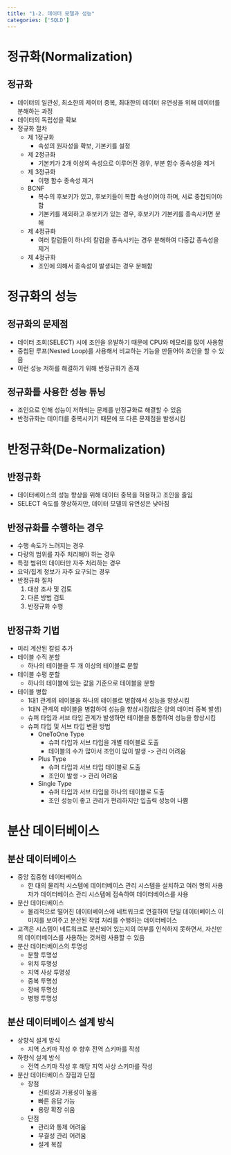 ```yaml
---
title: "1-2. 데이터 모델과 성능"
categories: ['SQLD']
---
```


# 정규화(Normalization)
## 정규화
- 데이터의 일관성, 최소한의 제이터 중복, 최대한의 데이터 유연성을 위해 데이터를 분해하는 과정
- 데이터의 독립성을 확보
- 정규화 절차
  - 제 1정규화
    - 속성의 원자성을 확보, 기본키를 설정
  - 제 2정규화
    - 기본키가 2개 이상의 속성으로 이루어진 경우, 부분 함수 종속성을 제거
  - 제 3정규화
    - 이행 함수 종속성 제거
  - BCNF
    - 복수의 후보키가 있고, 후보키들이 복합 속성이어야 하며, 서로 중첩되어야 함
    - 기본키를 제외하고 후보키가 있는 경우, 후보키가 기본키를 종속시키면 분해
  - 제 4정규화
    - 여러 칼럼들이 하나의 칼럼을 종속시키는 경우 분해하여 다중값 종속성을 제거
  - 제 4정규화
    - 조인에 의해서 종속성이 발생되는 경우 분해함
  
  
  
  
# 정규화의 성능
## 정규화의 문제점
- 데이터 조회(SELECT) 시에 조인을 유발하기 때문에 CPU와 메모리를 많이 사용함
- 중첩된 루프(Nested Loop)를 사용해서 비교하는 기능을 만들어야 조인을 할 수 있음
- 이런 성능 저하를 해결하기 위해 반정규화가 존재


## 정규화를 사용한 성능 튜닝
- 조인으로 인해 성능이 저하되는 문제를 반정규화로 해결할 수 있음
- 반정규화는 데이터를 중복시키기 때문에 또 다른 문제점을 발생시킴
  
  
  
  
# 반정규화(De-Normalization)
## 반정규화
- 데이터베이스의 성능 향상을 위해 데이터 중복을 허용하고 조인을 줄임
- SELECT 속도를 향상하지만, 데이터 모델의 유연성은 낮아짐


## 반정규화를 수행하는 경우
- 수행 속도가 느려지는 경우
- 다량의 범위를 자주 처리해야 하는 경우
- 특정 범위의 데이터만 자주 처리하는 경우
- 요약/집계 정보가 자주 요구되는 경우
- 반정규화 절차
  1. 대상 조사 및 검토
  2. 다른 방법 검토
  3. 반정규화 수행

  
## 반정규화 기법
- 미리 계산된 칼럼 추가
- 테이블 수직 분할
  - 하나의 테이블을 두 개 이상의 테이블로 분할
- 테이블 수평 분할
  - 하나의 테이블에 있는 값을 기준으로 테이블을 분할
- 테이블 병합
  - 1대1 관계의 테이블을 하나의 테이블로 병합해서 성능을 향상시킴
  - 1대N 관계의 테이블을 병합하여 성능을 향상시킴(많은 양의 데이터 중복 발생)
  - 슈퍼 타입과 서브 타입 관계가 발생하면 테이블을 통합하여 성능을 향상시킴
  - 슈퍼 타입 및 서브 타입 변환 방법
    - OneToOne Type
      - 슈퍼 타입과 서브 타입을 개별 테이블로 도출
      - 테이블의 수가 많아서 조인이 많이 발생 -> 관리 어려움
    - Plus Type
      - 슈퍼 타입과 서브 타입 테이블로 도출
      - 조인이 발생 -> 관리 어려움
    - Single Type
      - 슈퍼 타입과 서브 타입을 하나의 테이블로 도출
      - 조인 성능이 좋고 관리가 편리하지만 입출력 성능이 나쁨
  
  
  
  
# 분산 데이터베이스
## 분산 데이터베이스
- 중앙 집중형 데이터베이스
  - 한 대의 물리적 시스템에 데이터베이스 관리 시스템을 설치하고 여러 명의 사용자가 데이터베이스 관리 시스템에 접속하여 데이터베이스를 사용
- 분산 데이터베이스
  - 물리적으로 떨어진 데이터베이스에 네트워크로 연결하여 단일 데이터베이스 이미지를 보여주고 분산된 작업 처리를 수행하는 데이터베이스
- 고객은 시스템이 네트워크로 분산되어 있는지의 여부를 인식하지 못하면서, 자신만의 데이터베이스를 사용하는 것처럼 사용할 수 있음
- 분산 데이터베이스의 투명성
  - 분할 투명성
  - 위치 투명성
  - 지역 사상 투명성
  - 중복 투명성
  - 장애 투명성
  - 병행 투명성

  
## 분산 데이터베이스 설계 방식
- 상향식 설계 방식
  - 지역 스키마 작성 후 향후 전역 스키마를 작성
- 하향식 설계 방식
  - 전역 스키마 작성 후 해당 지역 사상 스키마를 작성
- 분산 데이터베이스 장점과 단점
  - 장점
    - 신뢰성과 가용성이 높음
    - 빠른 응답 가능
    - 용량 확장 쉬움
  - 단점
    - 관리와 통제 어려움
    - 무결성 관리 어려움
    - 설계 복잡
